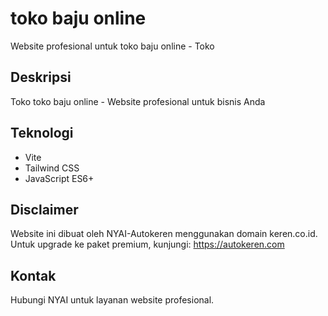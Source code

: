 # toko baju online

Website profesional untuk toko baju online - Toko

## Deskripsi
Toko toko baju online - Website profesional untuk bisnis Anda

## Teknologi
- Vite
- Tailwind CSS
- JavaScript ES6+

## Disclaimer
Website ini dibuat oleh NYAI-Autokeren menggunakan domain keren.co.id.
Untuk upgrade ke paket premium, kunjungi: https://autokeren.com

## Kontak
Hubungi NYAI untuk layanan website profesional.
